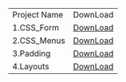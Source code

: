 <table class="pc-table">
	<tr> 
		<td>Project Name</td>
		<td>DownLoad</td>
	</tr>
	<tr> 
		<td>1.CSS_Form </td>
		<td><a  class="cws-button border-radius bt-color-3 ng-scope" href="project/download/CSS/CSS_Form">DownLoad</a></td>
	</tr>
	<tr> 
		<td>2.CSS_Menus</td>
		<td><a class="cws-button border-radius bt-color-3 ng-scope" href="project/download/CSS/CSS_Menus">DownLoad</a></td>
	</tr>
	<tr> 
		<td>3.Padding</td>
		<td><a class="cws-button border-radius bt-color-3 ng-scope" href="project/download/CSS/padding">DownLoad</a></td>
	</tr>
	<tr> 
		<td>4.Layouts</td>
		<td><a class="cws-button border-radius bt-color-3 ng-scope" href="project/download/CSS/layouts">DownLoad</a></td>
	</tr>
</table>
 
